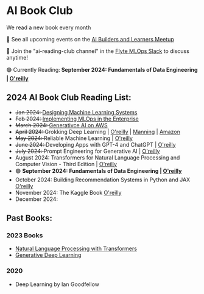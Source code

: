 # AI Book Club 

We read a new book every month

📅 See all upcoming events on the [AI Builders and Learners Meetup](https://www.meetup.com/ai-builders-and-learners-seattle/)

💬 Join the "ai-reading-club channel" in the [Flyte MLOps Slack](https://slack.flyte.org/) to discuss anytime!

🟢 Currently Reading:<b> September 2024: Fundamentals of Data Engineering | [O'reilly](https://learning.oreilly.com/library/view/fundamentals-of-data/9781098108298/) </b>


## 2024 AI Book Club Reading List:

- <strike> Jan 2024: </strike> [Designing Machine Learning Systems](https://learning.oreilly.com/library/view/designing-machine-learning/9781098107956/)
- <strike> Feb 2024: </strike> [Implementing MLOps in the Enterprise](https://learning.oreilly.com/library/view/implementing-mlops-in/9781098136574/)
- <strike> March 2024: </strike> [Generativce AI on AWS](https://learning.oreilly.com/library/view/generative-ai-on/9781098159214/)
- <strike>  April 2024: </strike> Grokking Deep Learning | [O'reilly](https://learning.oreilly.com/library/view/grokking-deep-learning/9781617293702/) | [Manning](https://www.manning.com/books/grokking-deep-learning) | [Amazon](https://www.amazon.com/Grokking-Deep-Learning-Andrew-Trask/dp/1617293709/)
- <strike> May 2024: </strike>  Reliable Machine Learning | [O'reilly](https://learning.oreilly.com/library/view/reliable-machine-learning/9781098106218/)
- <strike> June 2024: </strike> Developing Apps with GPT-4 and ChatGPT | [O'reilly](https://learning.oreilly.com/library/view/developing-apps-with/9781098152475/)  
- <strike> July 2024: </strike> Prompt Engineering for Generative AI | [O'reilly](https://www.oreilly.com/library/view/prompt-engineering-for/9781098153427/) 
- August 2024: Transformers for Natural Language Processing and Computer Vision - Third Edition | [O'reilly](https://learning.oreilly.com/library/view/transformers-for-natural/9781805128724/)
- 🟢 <b> September 2024: Fundamentals of Data Engineering | [O'reilly](https://learning.oreilly.com/library/view/fundamentals-of-data/9781098108298/) </b>
- October 2024: Building Recommendation Systems in Python and JAX [O'reilly](https://www.oreilly.com/library/view/building-recommendation-systems/9781492097983/)
- November 2024: The Kaggle Book [O'reilly](https://learning.oreilly.com/library/view/the-kaggle-book/9781801817479/)
- December 2024: 




## Past Books:

### 2023 Books
-  [Natural Language Processing with Transformers](https://learning.oreilly.com/library/view/natural-language-processing/9781098136789/)
-  [Generative Deep Learning](https://learning.oreilly.com/library/view/generative-deep-learning/9781098134174/)


### 2020
- Deep Learning by Ian Goodfellow






